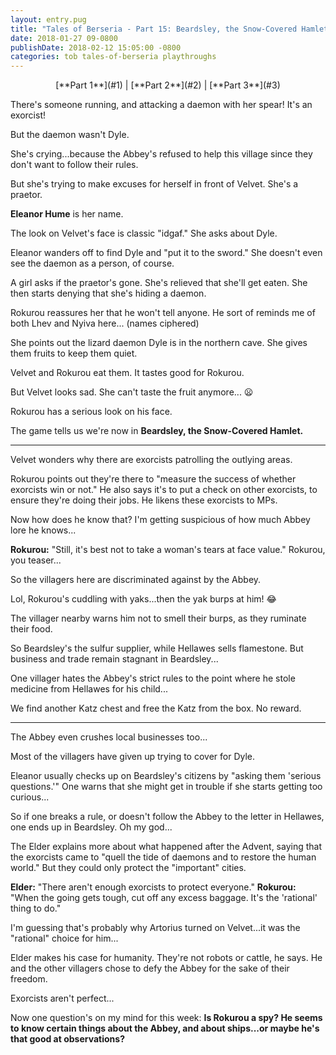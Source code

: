 ```yaml
---
layout: entry.pug
title: "Tales of Berseria - Part 15: Beardsley, the Snow-Covered Hamlet"
date: 2018-01-27 09-0800
publishDate: 2018-02-12 15:05:00 -0800
categories: tob tales-of-berseria playthroughs
---
```


<p style="text-align: center;">[**Part 1**](#1) | [**Part 2**](#2) | [**Part 3**](#3)</p>

<a name="1"></a>

There's someone running, and attacking a daemon with her spear! It's an exorcist!

But the daemon wasn't Dyle.

She's crying...because the Abbey's refused to help this village since they don't want to follow their rules.

But she's trying to make excuses for herself in front of Velvet. She's a praetor.

**Eleanor Hume** is her name.

The look on Velvet's face is classic "idgaf." She asks about Dyle.

Eleanor wanders off to find Dyle and "put it to the sword." She doesn't even see the daemon as a person, of course.

A girl asks if the praetor's gone. She's relieved that she'll get eaten. She then starts denying that she's hiding a daemon.

Rokurou reassures her that he won't tell anyone. He sort of reminds me of both Lhev and Nyiva here... (names ciphered)

She points out the lizard daemon Dyle is in the northern cave. She gives them fruits to keep them quiet.

Velvet and Rokurou eat them. It tastes good for Rokurou.

But Velvet looks sad. She can't taste the fruit anymore... :frowning:

Rokurou has a serious look on his face.

The game tells us we're now in **Beardsley, the Snow-Covered Hamlet.**

<a name="2"></a>

---

Velvet wonders why there are exorcists patrolling the outlying areas.

Rokurou points out they're there to "measure the success of whether exorcists win or not." He also says it's to put a check on other exorcists, to ensure they're doing their jobs. He likens these exorcists to MPs.

Now how does he know that? I'm getting suspicious of how much Abbey lore he knows...

**Rokurou:** "Still, it's best not to take a woman's tears at face value." Rokurou, you teaser...

So the villagers here are discriminated against by the Abbey.

Lol, Rokurou's cuddling with yaks...then the yak burps at him! :joy:

The villager nearby warns him not to smell their burps, as they ruminate their food.

So Beardsley's the sulfur supplier, while Hellawes sells flamestone. But business and trade remain stagnant in Beardsley...

One villager hates the Abbey's strict rules to the point where he stole medicine from Hellawes for his child...

We find another Katz chest and free the Katz from the box. No reward.

<a name="3"></a>

---

The Abbey even crushes local businesses too...

Most of the villagers have given up trying to cover for Dyle.

Eleanor usually checks up on Beardsley's citizens by "asking them 'serious questions.'" One warns that she might get in trouble if she starts getting too curious...

So if one breaks a rule, or doesn't follow the Abbey to the letter in Hellawes, one ends up in Beardsley. Oh my god...

The Elder explains more about what happened after the Advent, saying that the exorcists came to "quell the tide of daemons and to restore the human world." But they could only protect the "important" cities.

**Elder:** "There aren't enough exorcists to protect everyone."
**Rokurou:** "When the going gets tough, cut off any excess baggage. It's the 'rational' thing to do."

I'm guessing that's probably why Artorius turned on Velvet...it was the "rational" choice for him...

Elder makes his case for humanity. They're not robots or cattle, he says. He and the other villagers chose to defy the Abbey for the sake of their freedom.

Exorcists aren't perfect...

Now one question's on my mind for this week:
**Is Rokurou a spy? He seems to know certain things about the Abbey, and about ships...or maybe he's that good at observations?**